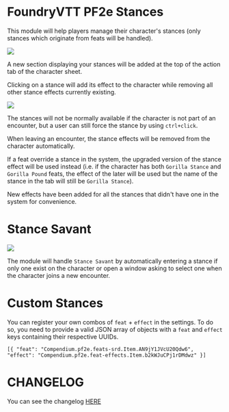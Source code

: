 # FoundryVTT PF2e Stances

This module will help players manage their character's stances (only stances which originate from feats will be handled).

![](./readme/stances.webp)

A new section displaying your stances will be added at the top of the action tab of the character sheet.

Clicking on a stance will add its effect to the character while removing all other stance effects currently existing.

![](./readme/nocombat.webp)

The stances will not be normally available if the character is not part of an encounter, but a user can still force the stance by using `ctrl+click`.

When leaving an encounter, the stance effects will be removed from the character automatically.

If a feat override a stance in the system, the upgraded version of the stance effect will be used instead (i.e. if the character has both `Gorilla Stance` and `Gorilla Pound` feats, the effect of the later will be used but the name of the stance in the tab will still be `Gorilla Stance`).

New effects have been added for all the stances that didn't have one in the system for convenience.

# Stance Savant

![](./readme/menu.webp)

The module will handle `Stance Savant` by automatically entering a stance if only one exist on the character or open a window asking to select one when the character joins a new encounter.

# Custom Stances

You can register your own combos of `feat` + `effect` in the settings. To do so, you need to provide a valid JSON array of objects with a `feat` and `effect` keys containing their respective UUIDs.

    [{ "feat": "Compendium.pf2e.feats-srd.Item.AN9jY1JVcU20Qdw6", "effect": "Compendium.pf2e.feat-effects.Item.b2kWJuCPj1rDMdwz" }]

# CHANGELOG

You can see the changelog [HERE](./CHANGELOG.md)
